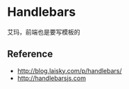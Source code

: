Handlebars
===

艾玛，前端也是要写模板的

## Reference

- http://blog.laisky.com/p/handlebars/
- http://handlebarsjs.com

